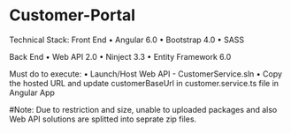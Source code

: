 # Customer-Portal

Technical Stack:
Front End
•	Angular 6.0
•	Bootstrap 4.0
•	SASS

Back End
•	Web API 2.0
•	Ninject 3.3
•	Entity Framework 6.0

Must do to execute:
•	Launch/Host Web API - CustomerService.sln
•	Copy the hosted URL and update customerBaseUrl in customer.service.ts file in Angular App


#Note: Due to restriction and size, unable to uploaded packages and also Web API solutions are splitted into seprate zip files.
